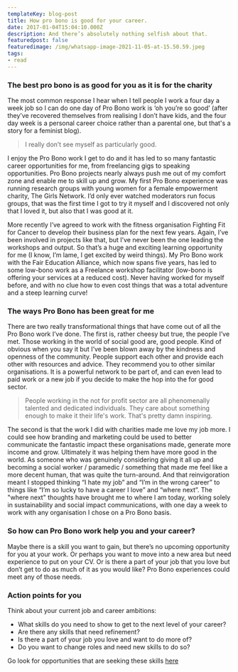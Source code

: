 ```yaml
---
templateKey: blog-post
title: How pro bono is good for your career.
date: 2017-01-04T15:04:10.000Z
description: And there’s absolutely nothing selfish about that.
featuredpost: false
featuredimage: /img/whatsapp-image-2021-11-05-at-15.50.59.jpeg
tags:
- read
---
```


### The best pro bono is as good for you as it is for the charity 
The most common response I hear when I tell people I work a four day a week job so I can do one day of Pro Bono work is ‘oh you’re so good’ (after they’ve recovered themselves from realising I don’t have kids, and the four day week is a personal career choice rather than a parental one, but that's a story for a feminist blog). 

> I really don’t see myself as particularly good. 

I enjoy the Pro Bono work I get to do and it has led to so many fantastic career opportunities for me, from freelancing gigs to speaking opportunities. Pro Bono projects nearly always push me out of my comfort zone and enable me to skill up and grow. My first Pro Bono experience was running research groups with young women for a female empowerment charity, The Girls Network. I’d only ever watched moderators run focus groups, that was the first time I got to try it myself and I discovered not only that I loved it, but also that I was good at it. 

More recently I’ve agreed to work with the fitness organisation Fighting Fit for Cancer to develop their business plan for the next few years. Again, I’ve been involved in projects like that, but I’ve never been the one leading the workshops and output. So that’s a huge and exciting learning opportunity for me (I know, I’m lame, I get excited by weird things).  My Pro Bono work with the Fair Education Alliance, which now spans five years, has led to some low-bono work as a Freelance workshop facilitator (low-bono is offering your services at a reduced cost). Never having worked for myself before, and with no clue how to even cost things that was a total adventure and a steep learning curve!

### The ways Pro Bono has been great for me
There are two really transformational things that have come out of all the Pro Bono work I’ve done. The first is, rather cheesy but true, the people I’ve met. Those working in the world of social good are, good people. Kind of obvious when you say it but I’ve been blown away by the kindness and openness of the community. People support each other and provide each other with resources and advice. They recommend you to other similar organisations. It is a powerful network to be part of, and can even lead to paid work or a new job if you decide to make the hop into the for good sector. 

> People working in the not for profit sector are all phenomenally talented and dedicated individuals. They care about something enough to make it their life's work. That's pretty damn inspiring.

The second is that the work I did with charities made me love my job more. I could see how branding and marketing could be used to better communicate the fantastic impact these organisations made, generate more income and grow. Ultimately it was helping them have more good in the world. As someone who was genuinely considering giving it all up and becoming a social worker / paramedic / something that made me feel like a more decent human, that was quite the turn-around. And that reinvigoration meant I stopped thinking “I hate my job” and “I’m in the wrong career” to things like “I’m so lucky to have a career I love” and “where next”. The "where next" thoughts have brought me to where I am today, working solely in sustainability and social impact communications, with one day a week to work with any organisation I chose on a Pro Bono basis. 

### So how can Pro Bono work help you and your career? 
Maybe there is a skill you want to gain, but there’s no upcoming opportunity for you at your work. Or perhaps you want to move into a new area but need experience to put on your CV. Or is there a part of your job that you love but don’t get to do as much of it as you would like? Pro Bono experiences could meet any of those needs. 

### Action points for you
Think about your current job and career ambitions:
- What skills do you need to show to get to the next level of your career?
- Are there any skills that need refinement?
- Is there a part of your job you love and want to do more of?
- Do you want to change roles and need new skills to do so?

Go look for opportunities that are seeking these skills [here](https://reachvolunteering.org.uk/)
